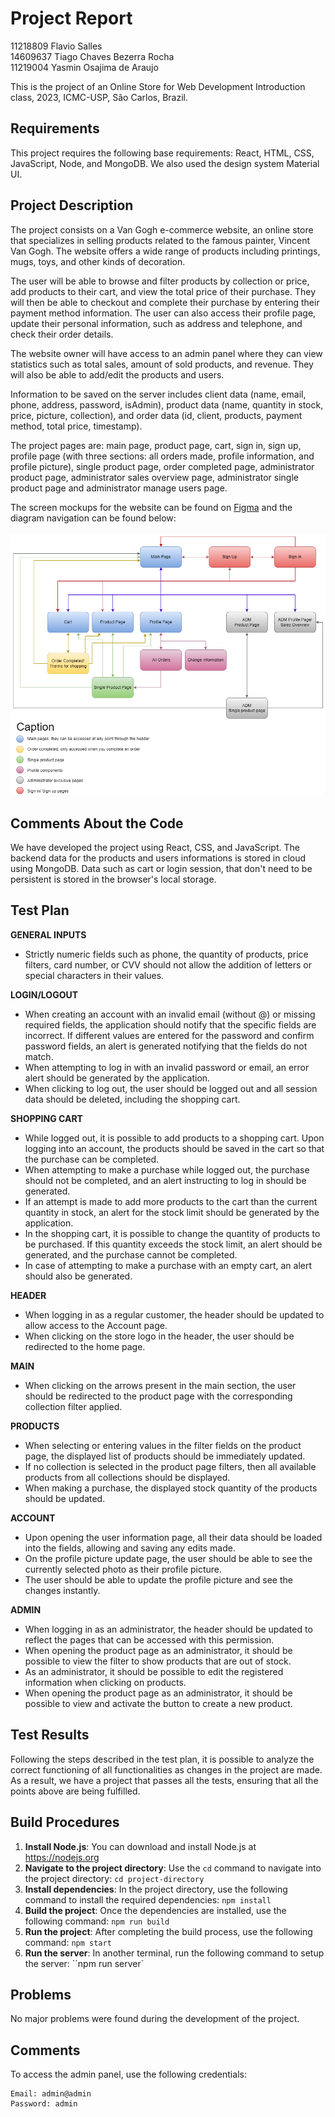 # Project Report
11218809 Flavio Salles <br>
14609637 Tiago Chaves Bezerra Rocha <br>
11219004 Yasmin Osajima de Araujo

This is the project of an Online Store for Web Development Introduction class, 2023, ICMC-USP, São Carlos, Brazil.

## Requirements
This project requires the following base requirements: React, HTML, CSS, JavaScript, Node, and MongoDB.
We also used the design system Material UI.

## Project Description
The project consists on a Van Gogh e-commerce website, an online store that specializes in selling products related to the famous painter, Vincent Van Gogh. The website offers a wide range of products including printings, mugs, toys, and other kinds of decoration.


The user will be able to browse and filter products by collection or price, add products to their cart, and view the total price of their purchase. They will then be able to checkout and complete their purchase by entering their payment method information. The user can also access their profile page, update their personal information, such as address and telephone, and check their order details.


The website owner will have access to an admin panel where they can view statistics such as total sales, amount of sold products, and revenue. They will also be able to add/edit the products and users.


Information to be saved on the server includes client data (name, email, phone, address, password, isAdmin), product data (name, quantity in stock, price, picture, collection), and order data (id, client, products, payment method, total price, timestamp).


The project pages are: main page, product page, cart, sign in, sign up, profile page (with three sections: all orders made, profile information, and profile picture), single product page, order completed page, administrator product page, administrator sales overview page, administrator single product page and administrator manage users page. 


The screen mockups for the website can be found on [Figma](https://www.figma.com/file/4SYAvVb0Y8XL6viOJ67HNA/OnlineStoreMockup?type=design&node-id=0%3A1&t=ur51hlypofs9jZOS-1) and the diagram navigation can be found below:<br><br>
<img src="./navigation_diagram.png" alt="Navigation Diagram"/>

## Comments About the Code
We have developed the project using React, CSS, and JavaScript. The backend data for the products and users informations is stored in cloud using MongoDB. Data such as cart or login session, that don't need to be persistent is stored in the browser's local storage.

## Test Plan
**GENERAL INPUTS**
- Strictly numeric fields such as phone, the quantity of products, price filters, card number, or CVV should not allow the addition of letters or special characters in their values.
  
**LOGIN/LOGOUT**
- When creating an account with an invalid email (without @) or missing required fields, the application should notify that the specific fields are incorrect. If different values are entered for the password and confirm password fields, an alert is generated notifying that the fields do not match.
- When attempting to log in with an invalid password or email, an error alert should be generated by the application.
- When clicking to log out, the user should be logged out and all session data should be deleted, including the shopping cart.
  
**SHOPPING CART**
- While logged out, it is possible to add products to a shopping cart. Upon logging into an account, the products should be saved in the cart so that the purchase can be completed.
- When attempting to make a purchase while logged out, the purchase should not be completed, and an alert instructing to log in should be generated.
- If an attempt is made to add more products to the cart than the current quantity in stock, an alert for the stock limit should be generated by the application.
- In the shopping cart, it is possible to change the quantity of products to be purchased. If this quantity exceeds the stock limit, an alert should be generated, and the purchase cannot be completed.
- In case of attempting to make a purchase with an empty cart, an alert should also be generated.

**HEADER**
- When logging in as a regular customer, the header should be updated to allow access to the Account page.
- When clicking on the store logo in the header, the user should be redirected to the home page.

**MAIN**
- When clicking on the arrows present in the main section, the user should be redirected to the product page with the corresponding collection filter applied.

**PRODUCTS**
- When selecting or entering values in the filter fields on the product page, the displayed list of products should be immediately updated.
- If no collection is selected in the product page filters, then all available products from all collections should be displayed.
- When making a purchase, the displayed stock quantity of the products should be updated.

**ACCOUNT**
- Upon opening the user information page, all their data should be loaded into the fields, allowing and saving any edits made.
- On the profile picture update page, the user should be able to see the currently selected photo as their profile picture.
- The user should be able to update the profile picture and see the changes instantly.

**ADMIN**
- When logging in as an administrator, the header should be updated to reflect the pages that can be accessed with this permission.
- When opening the product page as an administrator, it should be possible to view the filter to show products that are out of stock.
- As an administrator, it should be possible to edit the registered information when clicking on products.
- When opening the product page as an administrator, it should be possible to view and activate the button to create a new product.

## Test Results
Following the steps described in the test plan, it is possible to analyze the correct functioning of all functionalities as changes in the project are made.
As a result, we have a project that passes all the tests, ensuring that all the points above are being fulfilled.

## Build Procedures
1. **Install Node.js**: You can download and install Node.js at https://nodejs.org
2. **Navigate to the project directory**: Use the `cd` command to navigate into the project directory: `cd project-directory`
3. **Install dependencies**: In the project directory, use the following command to install the required dependencies: `npm install`
4. **Build the project**: Once the dependencies are installed, use the following command: `npm run build`
5. **Run the project**: After completing the build process, use the following command: `npm start`
6. **Run the server**: In another terminal, run the following command to setup the server: ``npm run server`

## Problems
No major problems were found during the development of the project.

## Comments
To access the admin panel, use the following credentials:

```
Email: admin@admin
Password: admin
```
